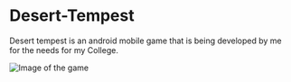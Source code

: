 # Desert-Tempest

Desert tempest is an android mobile game that is being developed by me for the needs for my College.

![Image of the game](https://i.ibb.co/P5C7gw5/Screenshot-2.jpg)

